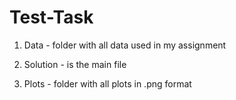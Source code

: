# Test-Task
1. Data - folder with all data used in my assignment

2. Solution - is the main file 

3. Plots - folder with all plots in .png format
